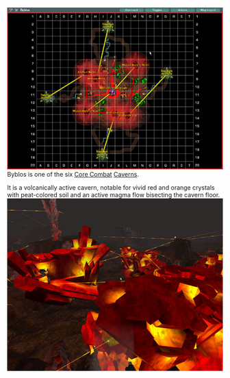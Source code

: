 ![](../images/ByblosMap.jpg "fig:ByblosMap.jpg") Byblos is one of the six [Core
Combat](../items/Core_Combat.md) [Caverns](Caverns.md).

It is a volcanically active cavern, notable for vivid red and orange
crystals with peat-colored soil and an active magma flow bisecting the
cavern floor. ![](../images/Byblos_aerial.jpg "fig:Byblos_aerial.jpg")

<!--[Category:Locations](../Category:Locations.md)-->
